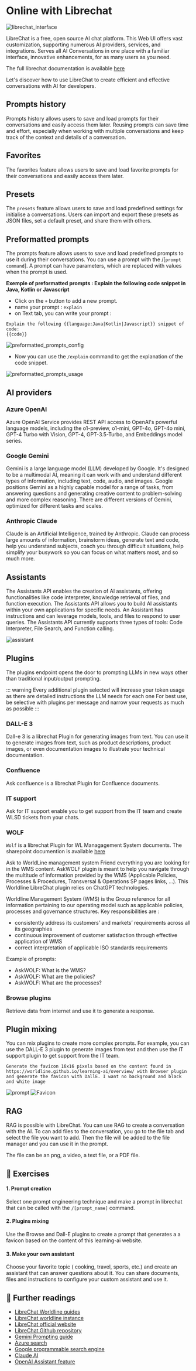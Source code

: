 # Online with Librechat
![librechat_interface](../assets/images/librechat_interface.png)

LibreChat is a free, open source AI chat platform. This Web UI offers vast customization, supporting numerous AI providers, services, and integrations. Serves all AI Conversations in one place with a familiar interface, innovative enhancements, for as many users as you need.

The full librechat documentation is available [here](https://www.librechat.ai/docs)

Let's discover how to use LibreChat to create efficient and effective conversations with AI for developers.

## Prompts history
Prompts history allows users to save and load prompts for their conversations and easily access them later. Reusing prompts can save time and effort, especially when working with multiple conversations and keep track of the context and details of a conversation.

## Favorites
The favorites feature allows users to save and load favorite prompts for their conversations and easily access them later.

## Presets
The `presets` feature allows users to save and load predefined settings for initialise a conversations. Users can import and export these presets as JSON files, set a default preset, and share them with others.

## Preformatted prompts 
The prompts feature allows users to save and load predefined prompts to use it during their conversations.
You can use a prompt with the /[`prompt command`]. A prompt can have parameters, which are replaced with values when the prompt is used.

**Exemple of preformatted prompts : Explain the following code snippet in Java, Kotlin or Javascript**

* Click on the `+` button to add a new prompt.
* name your prompt : `explain`
* on Text tab, you can write your prompt :
```
Explain the following {{language:Java|Kotlin|Javascript}} snippet of code: 
{{code}}
```
![preformatted_prompts_config](../assets/images/prompt.png)

* Now you can use the `/explain` command to get the explanation of the code snippet.

![preformatted_prompts_usage](../assets/images/demo_prompt.gif)


## AI providers 

### Azure OpenAI
Azure OpenAI Service provides REST API access to OpenAI's powerful language models, including the o1-preview, o1-mini, GPT-4o, GPT-4o mini, GPT-4 Turbo with Vision, GPT-4, GPT-3.5-Turbo, and Embeddings model series.

### Google Gemini
Gemini is a large language model (LLM) developed by Google.  It's designed to be a multimodal AI, meaning it can work with and understand different types of information, including text, code, audio, and images. Google positions Gemini as a highly capable model for a range of tasks, from answering questions and generating creative content to problem-solving and more complex reasoning.  There are different versions of Gemini, optimized for different tasks and scales.

### Anthropic Claude
Claude is an Artificial Intelligence, trained by Anthropic. Claude can process large amounts of information, brainstorm ideas, generate text and code, help you understand subjects, coach you through difficult situations, help simplify your busywork so you can focus on what matters most, and so much more.

## Assistants 
The Assistants API enables the creation of AI assistants, offering functionalities like code interpreter, knowledge retrieval of files, and function execution. The Assistants API allows you to build AI assistants within your own applications for specific needs. An Assistant has instructions and can leverage models, tools, and files to respond to user queries. The Assistants API currently supports three types of tools: Code Interpreter, File Search, and Function calling.

![assistant](../assets/images/assistant.png)

## Plugins
The plugins endpoint opens the door to prompting LLMs in new ways other than traditional input/output prompting.

::: warning 
Every additional plugin selected will increase your token usage as there are detailed instructions the LLM needs for each one
For best use, be selective with plugins per message and narrow your requests as much as possible
:::

### DALL-E 3

Dall-e 3 is a librechat Plugin for generating images from text. You can use it to generate images from text, such as product descriptions, product images, or even documentation images to illustrate your technical documentation.

### Confluence
Ask confluence is a librechat Plugin for Confluence documents.

### IT support

Ask for IT support enable you to get support from the IT team and create WLSD tickets from your chats.

### WOLF

`Wolf` is a librechat Plugin for WL Managagement System documents. 
The sharepoint documention is available [here](https://worldline365.sharepoint.com/sites/AAC815)

Ask to WorldLine management system Friend everything you are looking for in the WMS content. 
AskWOLF plugin is meant to help you navigate through the multitude of information provided by the WMS (Applicable Policies, Processes & Procedures, Transversal & Operations SP pages links, …). This Worldline LibreChat plugin relies on ChatGPT technologies.

​​​​​​​Worldline Management System (WMS) is the Group reference for all information pertaining to our operating model such as applicable policies, processes and governance structures.
Key responsibilities are :
- consistently address its customers’ and markets’ requirements across all its geographies
- continuous improvement of customer satisfaction through effective application of WMS
- correct interpretation of applicable ISO standards requirements

Example of prompts:
- AskWOLF: What is the WMS?
- AskWOLF: What are the policies?
- AskWOLF: What are the processes?

### Browse plugins
Retrieve data from internet and use it to generate a response.

## Plugin mixing
You can mix plugins to create more complex prompts. For example, you can use the DALL-E 3 plugin to generate images from text and then use the IT support plugin to get support from the IT team.

```
Generate the favicon 16x16 pixels based on the content found in 
https://worldline.github.io/learning-ai/overview/ with Browser plugin 
and generate the favicon with DallE. I want no background and black and white image
```
![prompt](../assets/images/multi_plugin.png)
![Favicon](../assets/images/result_prompt.png)

## RAG

RAG is possible with LibreChat. You can use RAG to create a conversation with the AI.
To can add files to the conversation, you go to the file tab and select the file you want to add. Then the file will be added to the file manager and you can use it in the prompt.

The file can be an png, a video, a text file, or a PDF file.

## 🧪 Exercises

#### 1. Prompt creation

Select one prompt engineering technique and make a prompt in librechat that can be called with the `/[prompt_name]` command.

#### 2. Plugins mixing

Use the Browse and Dall-E plugins to create a prompt that generates a a favicon based on the content of this learning-ai website.

#### 3. Make your own assistant

Choose your favorite topic ( cooking, travel, sports, etc.) and create an assistant that can answer questions about it. You can share documents, files and instructions to configure your custom assistant and use it.

## 📖 Further readings
* [LibreChat Worldline guides](https://worldline365.sharepoint.com/:u:/r/sites/GenerativeAIQA/SitePages/LibreChat-guides.aspx?csf=1&web=1&e=evKJpU)
* [LibreChat worldline instance](https://librechat.as8677.net/login)
* [LibreChat official website](https://www.librechat.ai/)
* [LibreChat Github repository](https://github.com/danny-avila/LibreChat)
* [Gemini Prompting guide]()
* [Azure search](https://learn.microsoft.com/en-us/azure/search/search-what-is-azure-search)
* [Google programmable search engine](https://programmablesearchengine.google.com/about/)
* [Claude AI](https://www.anthropic.com/)
* [OpenAI Assistant feature](https://platform.openai.com/docs/assistants/overview)